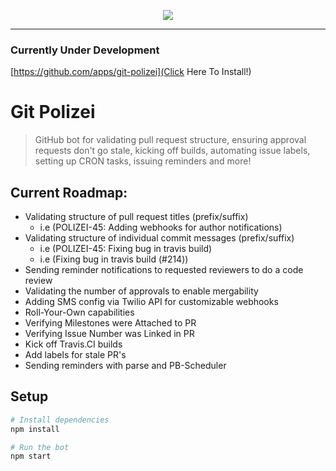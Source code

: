 
<p align="center">
  <img src="https://i.imgur.com/3Cw90Gl.png"/>
</p>

---------

### Currently Under Development

[https://github.com/apps/git-polizei](Click Here To Install!)

# Git Polizei
> GitHub bot for validating pull request structure, ensuring approval requests don't go stale, kicking off builds, automating issue labels, setting up CRON tasks, issuing reminders and more!


## Current Roadmap:
- Validating structure of pull request titles (prefix/suffix)
  - i.e (POLIZEI-45: Adding webhooks for author notifications)
- Validating structure of individual commit messages (prefix/suffix)
  - i.e (POLIZEI-45: Fixing bug in travis build)
  - i.e (Fixing bug in travis build (#214))
- Sending reminder notifications to requested reviewers to do a code review
- Validating the number of approvals to enable mergability
- Adding SMS config via Twilio API for customizable webhooks
- Roll-Your-Own capabilities
- Verifying Milestones were Attached to PR
- Verifying Issue Number was Linked in PR
- Kick off Travis.CI builds
- Add labels for stale PR's 
- Sending reminders with parse and PB-Scheduler
 
## Setup

```sh
# Install dependencies
npm install

# Run the bot
npm start
```
